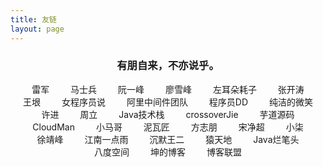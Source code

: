 ```yaml
---
title: 友链
layout: page
---
```


<h3 style="text-align: center;">有朋自来，不亦说乎。</h3>

<div id="links">
	<a href="http://leijun.blog.techweb.com.cn/" target="_blank">雷军</a>
	<a href="http://mashibing.com/" target="_blank">马士兵</a>
	<a href="http://www.ruanyifeng.com/" target="_blank">阮一峰</a>
	<a href="https://www.liaoxuefeng.com/" target="_blank">廖雪峰</a>
	<a href="https://coolshell.cn/" target="_blank">左耳朵耗子</a>
	<a href="https://jinnianshilongnian.iteye.com/" target="_blank">张开涛</a>
	<a href="http://www.yinwang.org/" target="_blank">王垠</a>
	<a href="https://vim.ink/" target="_blank">女程序员说</a>
	<a href="http://jm.taobao.org/" target="_blank">阿里中间件团队</a>
	<a href="http://blog.didispace.com/" target="_blank">程序员DD</a>
	<a href="http://www.ityouknow.com/" target="_blank">纯洁的微笑</a>
	<a href="http://xujin.org/" target="_blank">许进</a>
	<a href="http://itmuch.com/" target="_blank">周立</a>
	<a href="https://www.javastack.cn/" target="_blank">Java技术栈</a>
	<a href="https://crossoverjie.top/" target="_blank">crossoverJie</a>
	<a href="http://www.iocoder.cn" target="_blank">芋道源码</a>
	<a href="https://www.cnblogs.com/CloudMan6/" target="_blank">CloudMan</a>
	<a href="https://mercyblitz.github.io/" target="_blank">小马哥</a>
	<a href="https://www.bysocket.com/" target="_blank">泥瓦匠</a>
	<a href="https://www.fangzhipeng.com/" target="_blank">方志朋</a>
	<a href="https://jimmysong.io/" target="_blank">宋净超</a>
	<a href="https://blog.52itstyle.vip/" target="_blank">小柒</a>
	<a href="https://www.cnkirito.moe/" target="_blank">徐靖峰</a>
	<a href="http://www.javaboy.org/" target="_blank">江南一点雨</a>
	<a href="http://www.itwanger.com/" target="_blank">沉默王二</a>
	<a href="http://cxytiandi.com/" target="_blank">猿天地</a>
	<a href="http://www.gameboys.cn/" target="_blank">Java烂笔头</a>
	<a href="https://zhouze-java.github.io" target="_blank">八度空间</a>
	<a href="https://wangkun19930608.github.io" target="_blank">坤的博客</a>
	<a href="http://techblog.pub/" target="_blank">博客联盟</a>
</div>

<style type="text/css">

#links {
  text-align: center;
}

#links a {
  padding: 5px 5px 5px 5px;
  overflow: hidden;
  list-style: none; /* 去掉ul前面的符号 */
  margin-left: 10px;/* 左间距 */
  margin-right: 10px;
  border: none;
  /* underline 下划线 line-through 中划线 overline 上划线 none 没有划线 */
  text-decoration: none;
  /* move 十字架 pointer 手指 */
  cursor: pointer;
  white-space:nowrap;
}

/*a的伪类按lvha顺序，顺序不能互换，但可只写某一种状态*/
/*访问之前的状态*/
#links a:link {
  /*color: black;*/
}
  /*访问之后的状态*/
#links a:visited {
  /*color: green;*/
}
/*鼠标放上去的时候*/
#links a:hover {
  background-color: #bbb;
}
/*鼠标长按的状态*/
#links a:active {
  /*color: blue;*/
}

</style>